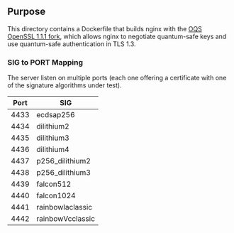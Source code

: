 ## Purpose 
This directory contains a Dockerfile that builds nginx with the [OQS OpenSSL 1.1.1 fork](https://github.com/open-quantum-safe/openssl), which allows nginx to negotiate quantum-safe keys and use quantum-safe authentication in TLS 1.3.

### SIG to PORT Mapping
The server listen on multiple ports (each one offering a certificate with one of the signature algorithms under test).  


| Port          | SIG           |
| ------------- | ------------- |
| 4433          | ecdsap256     |
| 4434          | dilithium2 |
| 4435          | dilithium3 |
| 4436          | dilithium4 |
| 4437          | p256_dilithium2 |
| 4438          | p256_dilithium3 |
| 4439          | falcon512 |
| 4440          | falcon1024 |
| 4441          | rainbowIaclassic|
| 4442          | rainbowVcclassic |